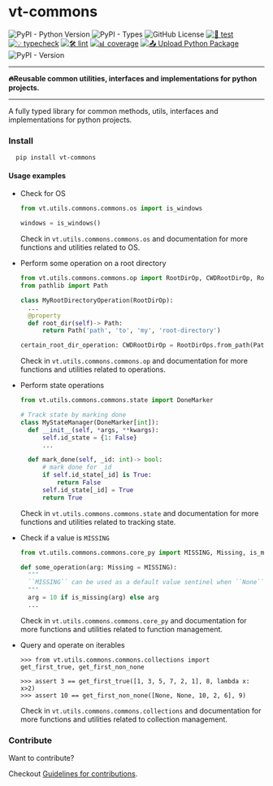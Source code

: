 # vt-commons

![PyPI - Python Version](https://img.shields.io/pypi/pyversions/vt-commons)
![PyPI - Types](https://img.shields.io/pypi/types/vt-commons)
![GitHub License](https://img.shields.io/github/license/Vaastav-Technologies/py-commons)
[![🔧 test](https://github.com/Vaastav-Technologies/py-commons/actions/workflows/test.yml/badge.svg)](https://github.com/Vaastav-Technologies/py-commons/actions/workflows/test.yml)
[![💡 typecheck](https://github.com/Vaastav-Technologies/py-commons/actions/workflows/typecheck.yml/badge.svg)](https://github.com/Vaastav-Technologies/py-commons/actions/workflows/typecheck.yml)
[![🛠️ lint](https://github.com/Vaastav-Technologies/py-commons/actions/workflows/lint.yml/badge.svg)](https://github.com/Vaastav-Technologies/py-commons/actions/workflows/lint.yml)
[![📊 coverage](https://codecov.io/gh/Vaastav-Technologies/py-commons/branch/main/graph/badge.svg)](https://codecov.io/gh/Vaastav-Technologies/py-commons)
[![📤 Upload Python Package](https://github.com/Vaastav-Technologies/py-commons/actions/workflows/python-publish.yml/badge.svg)](https://github.com/Vaastav-Technologies/py-commons/actions/workflows/python-publish.yml)
![PyPI - Version](https://img.shields.io/pypi/v/vt-commons)

---

**🔥Reusable common utilities, interfaces and implementations for python projects.**

---
A fully typed library for common methods, utils, interfaces and implementations for python projects.

### Install

  ```shell
    pip install vt-commons
  ```

#### Usage examples

- Check for OS
    ```python
  from vt.utils.commons.commons.os import is_windows

  windows = is_windows()
    ```
    Check in `vt.utils.commons.commons.os` and documentation for more functions and utilities related to OS.


- Perform some operation on a root directory
    ```python
  from vt.utils.commons.commons.op import RootDirOp, CWDRootDirOp, RootDirOps
  from pathlib import Path

  class MyRootDirectoryOperation(RootDirOp):
      ...
      @property
      def root_dir(self)-> Path:
          return Path('path', 'to', 'my', 'root-directory')

  certain_root_dir_operation: CWDRootDirOp = RootDirOps.from_path(Path('path', 'to', 'my', 'root-directory'))
    ```
    Check in `vt.utils.commons.commons.op` and documentation for more functions and utilities related to operations.


- Perform state operations
    ```python
  from vt.utils.commons.commons.state import DoneMarker

  # Track state by marking done
  class MyStateManager(DoneMarker[int]):
      def __init__(self, *args, **kwargs):
          self.id_state = {1: False}
          ...

      def mark_done(self, _id: int)-> bool:
          # mark done for _id
          if self.id_state[_id] is True:
              return False
          self.id_state[_id] = True
          return True
    ```
    Check in `vt.utils.commons.commons.state` and documentation for more functions and utilities related to tracking state.


- Check if a value is `MISSING`
    ```python
  from vt.utils.commons.commons.core_py import MISSING, Missing, is_missing

  def some_operation(arg: Missing = MISSING):
      """
      ``MISSING`` can be used as a default value sentinel when ``None`` is a valid value for arg.
      """
      arg = 10 if is_missing(arg) else arg
      ...
    ```
    Check in `vt.utils.commons.commons.core_py` and documentation for more functions and utilities related to function management.


- Query and operate on iterables
    ```doctest
    >>> from vt.utils.commons.commons.collections import get_first_true, get_first_non_none

    >>> assert 3 == get_first_true([1, 3, 5, 7, 2, 1], 8, lambda x: x>2)
    >>> assert 10 == get_first_non_none([None, None, 10, 2, 6], 9)

    ```
    Check in `vt.utils.commons.commons.collections` and documentation for more functions and utilities related to collection management.


### Contribute

Want to contribute?

Checkout [Guidelines for contributions](CONTRIBUTING.md).
